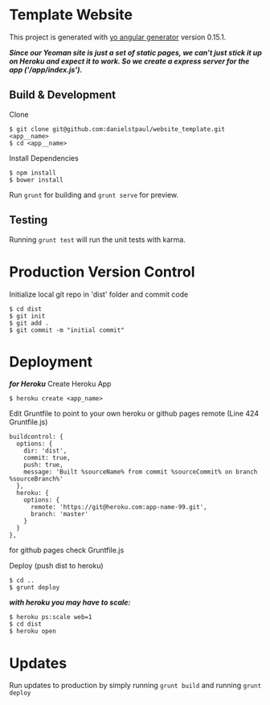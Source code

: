 # Template Website

This project is generated with [yo angular generator](https://github.com/yeoman/generator-angular)
version 0.15.1.

***Since our Yeoman site is just a set of static pages, we can’t just stick it up on Heroku and expect it to work. So we create a express server for the app ('/app/index.js').***

## Build & Development

Clone
```
$ git clone git@github.com:danielstpaul/website_template.git <app__name>
$ cd <app__name>
```

Install Dependencies
```
$ npm install
$ bower install
```

Run `grunt` for building and `grunt serve` for preview.

## Testing

Running `grunt test` will run the unit tests with karma.

# Production Version Control

<!-- Grunt Build
```
$ grunt build
```
'dist' folder will appear in root directory

Initialise node app
```
$ cd dist
$ npm init
```

Initialise server
```
$ npm install express morgan gzippo --save
```

Create server file
```
$ touch index.js
```
put the following into your index.js file:
```
var express = require('express');
var http = require('http');
var gzippo = require('gzippo');
var logger = require('morgan');

var app = express();
app.use(logger());
app.use(gzippo.staticGzip('' + __dirname));

var server = http.createServer(app);
server.listen(process.env.PORT || 5000);
```

Create a Procfile
```
$ touch Procfile
```
put the following into your Procfile file:
```
web: node index.js
``` -->

Initialize local git repo in 'dist' folder and commit code
```
$ cd dist
$ git init
$ git add .
$ git commit -m "initial commit"
```

# Deployment

***for Heroku***
Create Heroku App
```
$ heroku create <app_name>
```

Edit Gruntfile to point to your own heroku or github pages remote (Line 424 Gruntfile.js)
```
buildcontrol: {
  options: {
    dir: 'dist',
    commit: true,
    push: true,
    message: 'Built %sourceName% from commit %sourceCommit% on branch %sourceBranch%'
  },
  heroku: {
    options: {
      remote: 'https://git@heroku.com:app-name-99.git',
      branch: 'master'
    }
  }
},
```
for github pages check Gruntfile.js

Deploy (push dist to heroku)
```
$ cd ..
$ grunt deploy
```

***with heroku you may have to scale:***
```
$ heroku ps:scale web=1
$ cd dist
$ heroku open
```

# Updates

Run updates to production by simply running ```grunt build``` and running ```grunt deploy```
